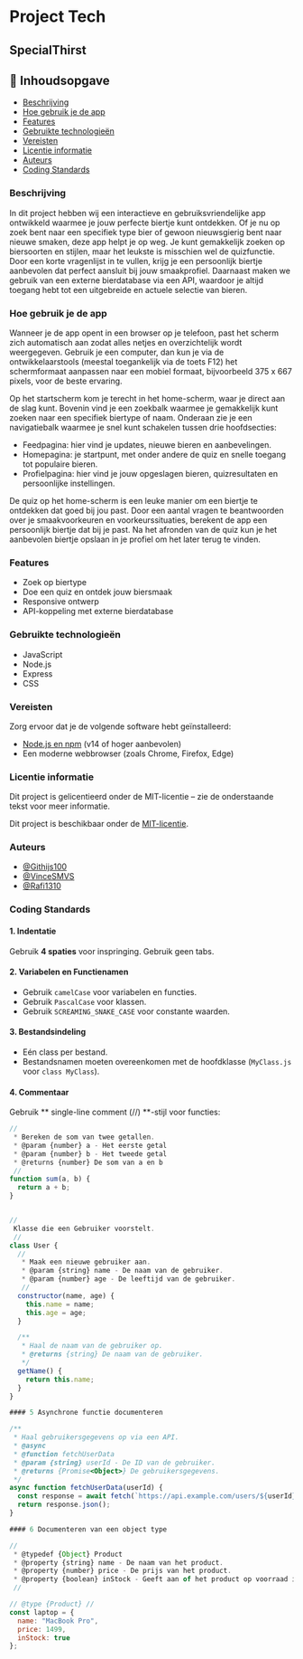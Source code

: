 # Project Tech
## SpecialThirst

## 📑 Inhoudsopgave

- [Beschrijving](#-beschrijving)
- [Hoe gebruik je de app](#-hoe-gebruik-je-de-app)
- [Features](#-features)
- [Gebruikte technologieën](#-gebruikte-technologieën)
- [Vereisten](#-vereisten)
- [Licentie informatie](#-licentie-informatie)
- [Auteurs](#-auteurs)
- [Coding Standards](#-coding-standards)



###  Beschrijving
In dit project hebben wij een interactieve en gebruiksvriendelijke app ontwikkeld waarmee je jouw perfecte biertje kunt ontdekken. Of je nu op zoek bent naar een specifiek type bier of gewoon nieuwsgierig bent naar nieuwe smaken, deze app helpt je op weg. Je kunt gemakkelijk zoeken op biersoorten en stijlen, maar het leukste is misschien wel de quizfunctie. Door een korte vragenlijst in te vullen, krijg je een persoonlijk biertje aanbevolen dat perfect aansluit bij jouw smaakprofiel.
Daarnaast maken we gebruik van een externe bierdatabase via een API, waardoor je altijd toegang hebt tot een uitgebreide en actuele selectie van bieren.

### Hoe gebruik je de app
Wanneer je de app opent in een browser op je telefoon, past het scherm zich automatisch aan zodat alles netjes en overzichtelijk wordt weergegeven. Gebruik je een computer, dan kun je via de ontwikkelaarstools (meestal toegankelijk via de toets F12) het schermformaat aanpassen naar een mobiel formaat, bijvoorbeeld 375 x 667 pixels, voor de beste ervaring.

Op het startscherm kom je terecht in het home-scherm, waar je direct aan de slag kunt. Bovenin vind je een zoekbalk waarmee je gemakkelijk kunt zoeken naar een specifiek biertype of naam. Onderaan zie je een navigatiebalk waarmee je snel kunt schakelen tussen drie hoofdsecties:

- Feedpagina: hier vind je updates, nieuwe bieren en aanbevelingen.
- Homepagina: je startpunt, met onder andere de quiz en snelle toegang tot populaire bieren.
- Profielpagina: hier vind je jouw opgeslagen bieren, quizresultaten en persoonlijke instellingen.

De quiz op het home-scherm is een leuke manier om een biertje te ontdekken dat goed bij jou past. Door een aantal vragen te beantwoorden over je smaakvoorkeuren en voorkeurssituaties, berekent de app een persoonlijk biertje dat bij je past. Na het afronden van de quiz kun je het aanbevolen biertje opslaan in je profiel om het later terug te vinden.


###  Features

-  Zoek op biertype
-  Doe een quiz en ontdek jouw biersmaak
-  Responsive ontwerp
-  API-koppeling met externe bierdatabase

###  Gebruikte technologieën
- JavaScript
- Node.js
- Express 
- CSS

###  Vereisten
Zorg ervoor dat je de volgende software hebt geïnstalleerd:
- [Node.js en npm](https://nodejs.org/) (v14 of hoger aanbevolen)
- Een moderne webbrowser (zoals Chrome, Firefox, Edge)

###  Licentie informatie
Dit project is gelicentieerd onder de MIT-licentie – zie de onderstaande tekst voor meer informatie.

Dit project is beschikbaar onder de [MIT-licentie](LICENSE).

###  Auteurs

- [@Githijs100](https://github.com/Githijs100)
- [@VinceSMVS](https://github.com/VinceSMVS)
- [@Rafi1310](https://github.com/Rafi1310)



### Coding Standards

#### 1. Indentatie
Gebruik **4 spaties** voor inspringing. Gebruik geen tabs.

#### 2. Variabelen en Functienamen
- Gebruik `camelCase` voor variabelen en functies.
- Gebruik `PascalCase` voor klassen.
- Gebruik `SCREAMING_SNAKE_CASE` voor constante waarden.

#### 3. Bestandsindeling
- Eén class per bestand.
- Bestandsnamen moeten overeenkomen met de hoofdklasse (`MyClass.js` voor `class MyClass`).

#### 4. Commentaar
Gebruik ** single-line comment (//) **-stijl voor functies:
```js
//
 * Bereken de som van twee getallen.
 * @param {number} a - Het eerste getal
 * @param {number} b - Het tweede getal
 * @returns {number} De som van a en b
 //
function sum(a, b) {
  return a + b;
}


//
 Klasse die een Gebruiker voorstelt.
 //
class User {
  //
   * Maak een nieuwe gebruiker aan.
   * @param {string} name - De naam van de gebruiker.
   * @param {number} age - De leeftijd van de gebruiker.
   //
  constructor(name, age) {
    this.name = name;
    this.age = age;
  }

  /**
   * Haal de naam van de gebruiker op.
   * @returns {string} De naam van de gebruiker.
   */
  getName() {
    return this.name;
  }
}

#### 5 Asynchrone functie documenteren

/**
 * Haal gebruikersgegevens op via een API.
 * @async
 * @function fetchUserData
 * @param {string} userId - De ID van de gebruiker.
 * @returns {Promise<Object>} De gebruikersgegevens.
 */
async function fetchUserData(userId) {
  const response = await fetch(`https://api.example.com/users/${userId}`);
  return response.json();
}

#### 6 Documenteren van een object type

//
 * @typedef {Object} Product
 * @property {string} name - De naam van het product.
 * @property {number} price - De prijs van het product.
 * @property {boolean} inStock - Geeft aan of het product op voorraad is.
 //

// @type {Product} //
const laptop = {
  name: "MacBook Pro",
  price: 1499,
  inStock: true
};



